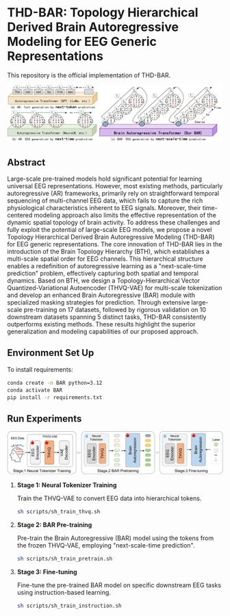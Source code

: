 # THD-BAR: Topology Hierarchical Derived Brain Autoregressive Modeling for EEG Generic Representations

This repository is the official implementation of THD-BAR. 

![](figures/3AR_compare.png)

## Abstract
Large-scale pre-trained models hold significant potential for learning universal EEG representations. However, most existing methods, particularly autoregressive (AR) frameworks, primarily rely on straightforward temporal sequencing of multi-channel EEG data, which fails to capture the rich physiological characteristics inherent to EEG signals. Moreover, their time-centered modeling approach also limits the effective representation of the dynamic spatial topology of brain activity. To address these challenges and fully exploit the potential of large-scale EEG models, we propose a novel Topology Hierarchical Derived Brain Autoregressive Modeling (THD-BAR) for EEG generic representations. The core innovation of THD-BAR lies in the introduction of the Brain Topology Hierarchy (BTH), which establishes a multi-scale spatial order for EEG channels. This hierarchical structure enables a redefinition of autoregressive learning as a "next-scale-time prediction" problem, effectively capturing both spatial and temporal dynamics. Based on BTH, we design a Topology-Hierarchical Vector Quantized-Variational Autoencoder (THVQ-VAE) for multi-scale tokenization and develop an enhanced Brain Autoregressive (BAR) module with specialized masking strategies for prediction. Through extensive large-scale pre-training on 17 datasets, followed by rigorous validation on 10 downstream datasets spanning 5 distinct tasks, THD-BAR consistently outperforms existing methods. These results highlight the superior generalization and modeling capabilities of our proposed approach.

## Environment Set Up

To install requirements:

```bash
conda create -n BAR python=3.12
conda activate BAR
pip install -r requirements.txt
```

## Run Experiments

![](/figures/stage.png)

1. **Stage 1: Neural Tokenizer Training**

   Train the THVQ-VAE to convert EEG data into hierarchical tokens.

   ```bash
   sh scripts/sh_train_thvq.sh
   ```

2. **Stage 2: BAR Pre-training**

   Pre-train the Brain Autoregressive (BAR) model using the tokens from the frozen THVQ-VAE, employing "next-scale-time prediction".

   ```bash
   sh scripts/sh_train_pretrain.sh
   ```

3. **Stage 3: Fine-tuning**

   Fine-tune the pre-trained BAR model on specific downstream EEG tasks using instruction-based learning.

   ```bash
   sh scripts/sh_train_instruction.sh
   ```

